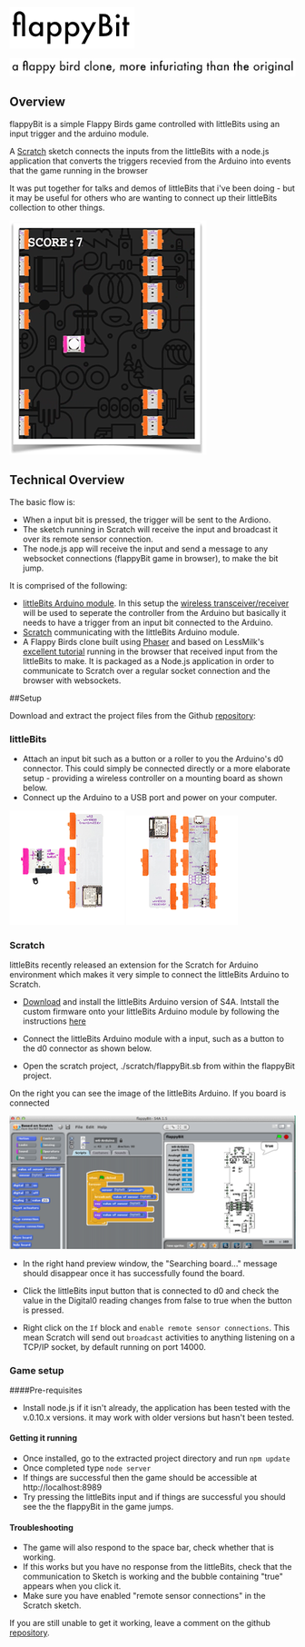 

![image](support/images/flappyBit-logo.png)

![image](support/images/flappyBit-tagline.png)

## Overview


flappyBit is a simple Flappy Birds game controlled with littleBits using an input trigger and the arduino module.

A [Scratch](http://www.scratch.edu) sketch connects the inputs from the littleBits with a node.js application that converts the triggers recevied from the Arduino into events that the game running in the browser

It was put together for  talks and demos of littleBits that i've been doing - but it may be useful for others who are wanting to connect up their littleBits collection to other things. 

![image](support/images/flappyBit-screenshot.png)


## Technical Overview


The basic flow is:

- When a input bit is pressed, the trigger will be sent to the Ardiono.
- The sketch running in Scratch will receive the input and broadcast it over its remote sensor connection.
- The node.js app will receive the input and send a message to any websocket connections (flappyBit game in browser), to make the bit jump.


It is comprised of the following:

- [littleBits Arduino module](http://littlebits.cc/kits/arduino-coding-kit). In this setup the [wireless transceiver/receiver](http://littlebits.cc/boost-its/wireless) will be used to seperate the controller from the Arduino but basically it needs to have a trigger from an input bit connected to the Arduino.
- [Scratch](http://www.scratch.edu) communicating with the littleBits Arduino module. 
- A Flappy Birds clone built using [Phaser](http://www.phaserjs.com) and based on LessMilk's [excellent tutorial](http://blog.lessmilk.com/how-to-make-flappy-bird-in-html5-1/) running in the browser that received input from the littleBits to make. It is packaged as a Node.js application in order to communicate to Scratch over a regular socket connection and the browser with websockets.


##Setup

Download and extract the project files from the Github [repository](https://github.com/mintsource/flappyBit/archive/master.zip): 

### littleBits

- Attach an input bit such as a button or a roller to you the Arduino's d0 connector. This could simply be connected directly or a more elaborate setup - providing a wireless controller on a mounting board as shown below.
- Connect up the Arduino to a USB port and power on your computer. 

![image](support/images/flappyBit-wireless-controller.png) ![image](support/images/flappyBit-arduino.png)


### Scratch

littleBits recently released an extension for the Scratch for Arduino environment which makes it very simple to connect the littleBits Arduino to Scratch.  


- [Download](https://github.com/littlebits/lbScratch/blob/master/Scratch-14/binaries/LB_S4A.dmg.zip) and install the littleBits Arduino version of S4A. Intstall the custom firmware onto your littleBits Arduino module by following the instructions [here](http://GettingStartedwithlittleBitsScratch1.4.pdf)
- Connect the littleBits Arduino module with a input, such as a button to the d0 connector as shown below.


- Open the scratch project, ./scratch/flappyBit.sb from within the flappyBit project.

On the right you can see the image of the littleBits Arduino. If you board is connected 

![image](support/images/flappyBit-scratch.png)


- In the right hand preview window, the "Searching board..." message should disappear once it has successfully found the board.
- Click the littleBits input button that is connected to d0 and check the value in the Digital0 reading changes from false to true when the button is pressed.


- Right click on the `If` block and `enable remote sensor connections`. This mean Scratch will send out `broadcast` activities to anything listening on a TCP/IP socket, by default running on port 14000.

### Game setup


####Pre-requisites

- Install node.js if it isn't already, the application has been tested with the v.0.10.x versions. it may work with older versions but hasn't been tested. 

#### Getting it running

- Once installed, go to the extracted project directory and run `npm update`
- Once completed type `node server`
- If things are successful then the game should be accessible at http://localhost:8989
- Try pressing the littleBits input and if things are successful you should see the the flappyBit in the game jumps.

#### Troubleshooting

- The game will also respond to the space bar, check whether that is working. 
- If this works but you have no response from the littleBits, check that the communication to Sketch is working and the bubble containing "true" appears when you click it.
- Make sure you have enabled "remote sensor connections" in the Scratch sketch.

If you are still unable to get it working, leave a comment on the github [repository](http://www.github.com/mintsource/flappyBit).










